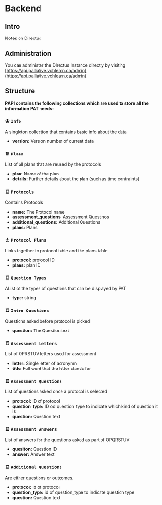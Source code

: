 # Backend

## Intro
Notes on Directus

## Administration
You can administer the DIrectus Instance directly by visiting [https://api.palliative.vchlearn.ca/admin](https://api.palliative.vchlearn.ca/admin)

## Structure


#### PAPI contains the following collections which are used to store all the information PAT needs:

### ♔ `Info`
A singleton collection that contains basic info about the data
- __version:__ Version number of current data

### ♕ `Plans` 
List of all plans that are reused by the protocols
- __plan:__ Name of the plan
- __details:__ Further details about the plan (such as time contraints)

### ♖ `Protocols`
Contains Protocols
- __name:__ The Protocol name
- __assessment_questions:__ Assessment Questinos
- __additional_questions:__ Additional Questions
- __plans:__ Plans

### ♗ `Protocol Plans`
Links together to protocol table and the plans table
- __protocol:__ protocol ID
- __plans:__ plan ID

### ♖ `Question Types`
AList of the types of questions that can be displayed by PAT
- __type:__ string

### ♖ `Intro Questions`
Questions asked before protocol is picked
- __question:__ The Question text

### ♖ `Assessment Letters`
List of OPRSTUV letters used for assessment
- __letter:__ Single letter of acronymn
- __title:__ Full word that the letter stands for

### ♖ `Assessment Questions`
List of questions asked once a protocol is selected
- __protocol:__ ID of protocol
- __question_type:__ ID od question_type to indicate which kind of question it is
- __question:__ Question text

### ♖ `Assessment Answers`
List of answers for the questions asked as part of OPQRSTUV
- __quesiton:__ Question ID
- __answer:__ Answer text

### ♖ `Additional Questions`
Are either questions or outcomes.
- __protocol:__ Id of protocol
- __question_type:__ id of question_type to indicate question type
- __question:__ Question text